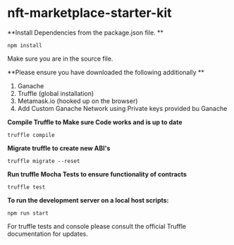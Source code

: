 # nft-marketplace-starter-kit

**Install Dependencies from the package.json file. **

```
npm install
```

Make sure you are in the source file. 

**Please ensure you have downloaded the following additionally **

1. Ganache
2. Truffle (global installation)
3. Metamask.io (hooked up on the browser)
4. Add Custom Ganache Network using Private keys provided bu Ganache

**Compile Truffle to Make sure Code works and is up to date**

```
truffle compile
```

**Migrate truffle to create new ABI's**
```
truffle migrate --reset
```

**Run truffle Mocha Tests to ensure functionality of contracts**
```
truffle test
```


**To run the development server on a local host scripts:** 

```
npm run start
```

For truffle tests and console please consult the official Truffle documentation for updates.



